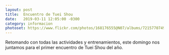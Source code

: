 ```yaml
---
layout: post
title:  Encuentro de Tuei Shou
date:   2019-03-11 12:05:00 -0300
category: informacion
photoset: https://www.flickr.com/photos/168176555@N07/albums/72157707497371694
---
```


Retomando con todas las actividades y entrenamientos, este domingo nos juntamos para el primer encuentro de Tuei Shou del año. 

